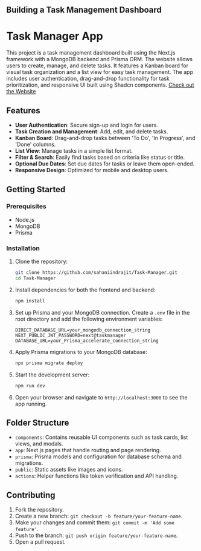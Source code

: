 
## Building a Task Management Dashboard

# Task Manager App

This project is a task management dashboard built using the Next.js framework with a MongoDB backend and Prisma ORM. The website allows users to create, manage, and delete tasks. It features a Kanban board for visual task organization and a list view for easy task management. The app includes user authentication, drag-and-drop functionality for task prioritization, and responsive UI built using Shadcn components. [Check out the Website](https://managefiasco.vercel.app/)

## Features

- **User Authentication**: Secure sign-up and login for users.
- **Task Creation and Management**: Add, edit, and delete tasks.
- **Kanban Board**: Drag-and-drop tasks between 'To Do', 'In Progress', and 'Done' columns.
- **List View**: Manage tasks in a simple list format.
- **Filter & Search**: Easily find tasks based on criteria like status or title.
- **Optional Due Dates**: Set due dates for tasks or leave them open-ended.
- **Responsive Design**: Optimized for mobile and desktop users.

## Getting Started

### Prerequisites

- Node.js
- MongoDB
- Prisma

### Installation

1. Clone the repository:
    ```bash
    git clone https://github.com/sahaniindrajit/Task-Manager.git
    cd Task-Manager
    ```

2. Install dependencies for both the frontend and backend:
    ```bash
    npm install
    ```

3. Set up Prisma and your MongoDB connection. Create a `.env` file in the root directory and add the following environment variables:
    ```
    DIRECT_DATABASE_URL=your_mongodb_connection_string
    NEXT_PUBLIC_JWT_PASSWORD=next@taskmanager
    DATABASE_URL=your_Prisma_accelerate_connection_string
    ```

4. Apply Prisma migrations to your MongoDB database:
    ```bash
    npx prisma migrate deploy
    ```

5. Start the development server:
    ```bash
    npm run dev
    ```

6. Open your browser and navigate to `http://localhost:3000` to see the app running.

## Folder Structure

- `components`: Contains reusable UI components such as task cards, list views, and modals.
- `app`: Next.js pages that handle routing and page rendering.
- `prisma`: Prisma models and configuration for database schema and migrations.
- `public`: Static assets like images and icons.
- `actions`: Helper functions like token verification and API handling.

## Contributing

1. Fork the repository.
2. Create a new branch: `git checkout -b feature/your-feature-name`.
3. Make your changes and commit them: `git commit -m 'Add some feature'`.
4. Push to the branch: `git push origin feature/your-feature-name`.
5. Open a pull request.
